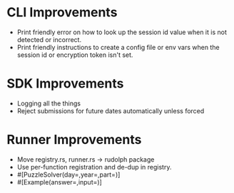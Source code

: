 # CLI Improvements
- Print friendly error on how to look up the session id value when it is not
  detected or incorrect.
- Print friendly instructions to create a config file or env vars when the session
  id or encryption token isn't set.

# SDK Improvements
- Logging all the things
- Reject submissions for future dates automatically unless forced

# Runner Improvements
- Move registry.rs, runner.rs -> rudolph package
- Use per-function registration and de-dup in registry.
- #[PuzzleSolver(day=,year=,part=)]
- #[Example(answer=,input=)]